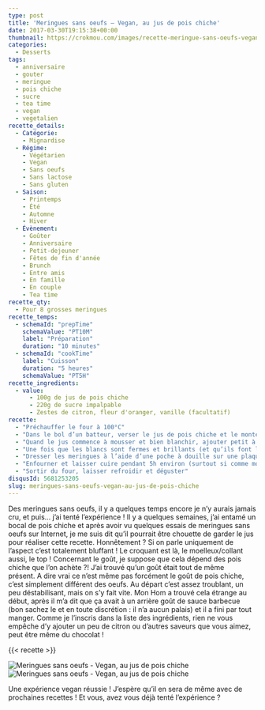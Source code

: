 ```yaml
---
type: post
title: 'Meringues sans oeufs – Vegan, au jus de pois chiche'
date: 2017-03-30T19:15:38+00:00
thumbnail: https://crokmou.com/images/recette-meringue-sans-oeufs-vegan-pois-chiche-crokmou-blog-cuisine-voyage-1.jpg
categories:
  - Desserts
tags:
  - anniversaire
  - gouter
  - meringue
  - pois chiche
  - sucre
  - tea time
  - vegan
  - vegetalien
recette_details:
  - Catégorie:
    - Mignardise
  - Régime:
    - Végétarien
    - Vegan
    - Sans oeufs
    - Sans lactose
    - Sans gluten
  - Saison:
    - Printemps
    - Été
    - Automne
    - Hiver
  - Évènement:
    - Goûter
    - Anniversaire
    - Petit-dejeuner
    - Fêtes de fin d'année
    - Brunch
    - Entre amis
    - En famille
    - En couple
    - Tea time
recette_qty:
  - Pour 8 grosses meringues
recette_temps:
  - schemaId: "prepTime"
    schemaValue: "PT10M"
    label: "Préparation"
    duration: "10 minutes"
  - schemaId: "cookTime"
    label: "Cuisson"
    duration: "5 heures"
    schemaValue: "PT5H"
recette_ingredients:
  - value:
      - 100g de jus de pois chiche
      - 220g de sucre impalpable
      - Zestes de citron, fleur d'oranger, vanille (facultatif)
recette:
  - "Préchauffer le four à 100°C"
  - "Dans le bol d’un batteur, verser le jus de pois chiche et le monter en neige (grande vitesse)"
  - "Quand le jus commence à mousser et bien blanchir, ajouter petit à petit le sucre"
  - "Une fois que les blancs sont fermes et brillants (et qu’ils font le fameux « bec d’oiseau »), cesser de battre."
  - "Dresser les meringues à l’aide d’une poche à douille sur une plaque préalablement recouverte de papier sulfurisé"
  - "Enfourner et laisser cuire pendant 5h environ (surtout si comme moi vous faites de grosses meringues), ne pas hésiter à laisser la porte du four légèrement ouverte"
  - "Sortir du four, laisser refroidir et déguster"
disqusId: 5681253205
slug: meringues-sans-oeufs-vegan-au-jus-de-pois-chiche
---
```


Des meringues sans oeufs, il y a quelques temps encore je n’y aurais jamais cru, et puis… j’ai tenté l’expérience ! Il y a quelques semaines, j’ai entamé un bocal de pois chiche et après avoir vu quelques essais de meringues sans oeufs sur Internet, je me suis dit qu’il pourrait être chouette de garder le jus pour réaliser cette recette. Honnêtement ? Si on parle uniquement de l’aspect c’est totalement bluffant ! Le croquant est là, le moelleux/collant aussi, le top ! Concernant le goût, je suppose que cela dépend des pois chiche que l’on achète ?! J’ai trouvé qu’un goût était tout de même présent. A dire vrai ce n’est même pas forcément le goût de pois chiche, c’est simplement différent des oeufs. Au départ c’est assez troublant, un peu déstabilisant, mais on s’y fait vite. Mon Hom a trouvé cela étrange au début, après il m’a dit que ça avait à un arrière goût de sauce barbecue (bon sachez le et en toute discrétion : il n’a aucun palais) et il a fini par tout manger. Comme je l’inscris dans la liste des ingrédients, rien ne vous empêche d’y ajouter un peu de citron ou d’autres saveurs que vous aimez, peut être même du chocolat !

{{< recette >}}

![Meringues sans oeufs - Vegan, au jus de pois chiche](https://crokmou.com/images/recette-meringue-sans-oeufs-vegan-pois-chiche-crokmou-blog-cuisine-voyage-1-2_xxiywp.jpg "Meringues sans oeufs - Vegan, au jus de pois chiche")![Meringues sans oeufs - Vegan, au jus de pois chiche](https://crokmou.com/images/recette-meringue-sans-oeufs-vegan-pois-chiche-crokmou-blog-cuisine-voyage-1-3_fpi16c.jpg "Meringues sans oeufs - Vegan, au jus de pois chiche")  

Une expérience vegan réussie ! J’espère qu’il en sera de même avec de prochaines recettes ! Et vous, avez vous déjà tenté l’expérience ?
